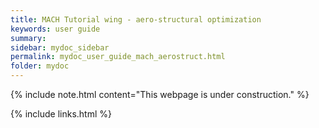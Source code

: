 ```yaml
---
title: MACH Tutorial wing - aero-structural optimization
keywords: user guide
summary: 
sidebar: mydoc_sidebar
permalink: mydoc_user_guide_mach_aerostruct.html
folder: mydoc
---
```


{% include note.html content="This webpage is under construction." %}


{% include links.html %}
